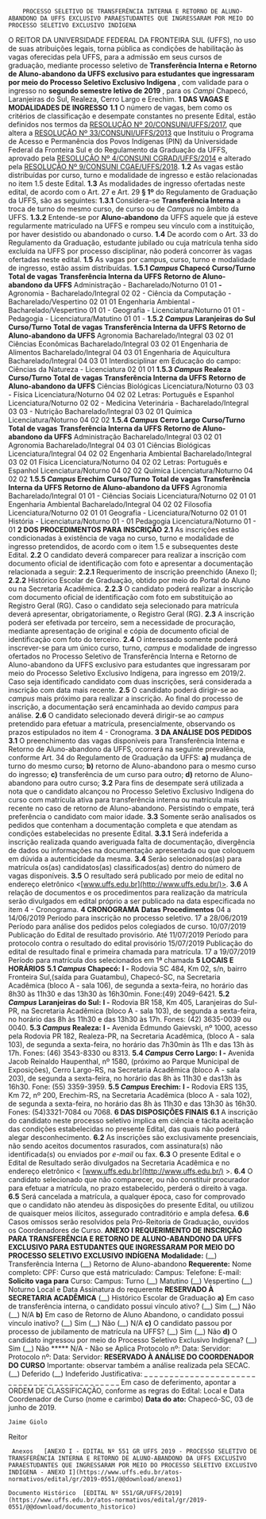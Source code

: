         PROCESSO SELETIVO DE TRANSFERÊNCIA INTERNA E RETORNO DE ALUNO-ABANDONO DA UFFS EXCLUSIVO PARAESTUDANTES QUE INGRESSARAM POR MEIO DO PROCESSO SELETIVO EXCLUSIVO INDÍGENA  

 O REITOR DA UNIVERSIDADE FEDERAL DA FRONTEIRA SUL (UFFS), no uso de suas atribuições legais, torna pública as condições de habilitação às vagas oferecidas pela UFFS, para a admissão em seus cursos de graduação, mediante processo seletivo de **Transferência Interna e Retorno de Aluno-abandono da UFFS exclusivo para estudantes que ingressaram por meio do Processo Seletivo Exclusivo Indígena** , com validade para o ingresso no **segundo semestre letivo de 2019** , para os *Campi*  Chapecó, Laranjeiras do Sul, Realeza, Cerro Largo e Erechim.  **1 DAS VAGAS E MODALIDADES DE INGRESSO** **1.1**  O número de vagas, bem como os critérios de classificação e desempate constantes no presente Edital, estão definidos nos termos da [RESOLUÇÃO Nº 20/CONSUNI/UFFS/2017](https://www.uffs.edu.br/atos-normativos/resolucao/consuni/2017-0020), que altera a [RESOLUÇÃO Nº 33/CONSUNI/UFFS/2013](https://www.uffs.edu.br/atos-normativos/resolucao/consuni/2013-0033) que Instituiu o Programa de Acesso e Permanência dos Povos Indígenas (PIN) da Universidade Federal da Fronteira Sul e do Regulamento da Graduação da UFFS, aprovado pela [RESOLUÇÃO Nº 4/CONSUNI CGRAD/UFFS/2014](https://www.uffs.edu.br/atos-normativos/resolucao/consunicgrad/2014-0004) e alterado pela [RESOLUÇÃO Nº 9/CONSUNI CGAE/UFFS/2018](https://www.uffs.edu.br/atos-normativos/resolucao/consunicgae/2018-0009). **1.2**  As vagas estão distribuídas por curso, turno e modalidade de ingresso e estão relacionadas no item 1.5 deste Edital. **1.3**  As modalidades de ingresso ofertadas neste edital, de acordo com o Art. 27 e Art. 29 **§ 1º**  do Regulamento de Graduação da UFFS, são as seguintes: **1.3.1**  Considera-se **Transferência Interna** a troca de turno do mesmo curso, de curso ou de *Campus*  no âmbito da UFFS. **1.3.2**  Entende-se por **Aluno-abandono** da UFFS aquele que já esteve regularmente matriculado na UFFS e rompeu seu vínculo com a instituição, por haver desistido ou abandonado o curso. **1.4**  De acordo com o Art. 33 do Regulamento da Graduação, estudante jubilado ou cuja matrícula tenha sido excluída na UFFS por processo disciplinar, não poderá concorrer às vagas ofertadas neste edital. **1.5**  As vagas por campus, curso, turno e modalidade de ingresso, estão assim distribuídas. **1.5.1 *Campus*  Chapecó**     **Curso/Turno**   **Total de vagas**   **Transferência Interna da UFFS**   **Retorno de Aluno-abandono da UFFS**     Administração - Bacharelado/Noturno   01   01   **-**     Agronomia - Bacharelado/Integral   02   02   -     Ciência da Computação - Bacharelado/Vespertino   02   01   01     Engenharia Ambiental - Bacharelado/Vespertino   01   01   -     Geografia - Licenciatura/Noturno   01   01   -     Pedagogia - Licenciatura/Matutino   01   01   -      **1.5.2 *Campus*  Laranjeiras do Sul**     **Curso/Turno**   **Total de vagas**   **Transferência Interna da UFFS**   **Retorno de Aluno-abandono da UFFS**     Agronomia Bacharelado/Integral   03   02   01     Ciências Econômicas Bacharelado/Integral   03   02   01     Engenharia de Alimentos Bacharelado/Integral   04   03   01     Engenharia de Aquicultura Bacharelado/Integral   04   03   01     Interdisciplinar em Educação do campo: Ciências da Natureza - Licenciatura   02   01   01     **1.5.3 *Campus*  Realeza**     **Curso/Turno**   **Total de vagas**   **Transferência Interna da UFFS**   **Retorno de Aluno-abandono da UFFS**     Ciências Biológicas Licenciatura/Noturno   03   03   -     Física Licenciatura/Noturno   04   02   02     Letras: Português e Espanhol Licenciatura/Noturno   02   02   -     Medicina Veterinária - Bacharelado/Integral   03   03   -     Nutrição Bacharelado/Integral   03   02   01     Química Licenciatura/Noturno   04   02   02     **1.5.4 *Campus*  Cerro Largo**     **Curso/Turno**   **Total de vagas**   **Transferência Interna da UFFS**   **Retorno de Aluno-abandono da UFFS**     Administração Bacharelado/Integral   03   02   01     Agronomia Bacharelado/Integral   04   03   01     Ciências Biológicas Licenciatura/Integral   04   02   02     Engenharia Ambiental Bacharelado/Integral   03   02   01     Física Licenciatura/Noturno   04   02   02     Letras: Português e Espanhol Licenciatura/Noturno   04   02   02     Química Licenciatura/Noturno   04   02   02     **1.5.5 *Campus*  Erechim**     **Curso/Turno**   **Total de vagas**   **Transferência Interna da UFFS**   **Retorno de Aluno-abandono da UFFS**     Agronomia Bacharelado/Integral   01   01   -     Ciências Sociais Licenciatura/Noturno   02   01   01     Engenharia Ambiental Bacharelado/Integral   04   02   02     Filosofia Licenciatura/Noturno   02   01   01     Geografia - Licenciatura/Noturno   02   01   01     História - Licenciatura/Noturno   01   -   01     Pedagogia Licenciatura/Noturno   01   -   01      **2 DOS PROCEDIMENTOS PARA INSCRIÇÃO** **2.1**  As inscrições estão condicionadas à existência de vaga no curso, turno e modalidade de ingresso pretendidos, de acordo com o item 1.5 e subsequentes deste Edital. **2.2**  O candidato deverá comparecer para realizar a inscrição com documento oficial de identificação com foto e apresentar a documentação relacionada a seguir: **2.2.1**  Requerimento de inscrição preenchido (Anexo I); **2.2.2**  Histórico Escolar de Graduação, obtido por meio do Portal do Aluno ou na Secretaria Acadêmica. **2.2.3**  O candidato poderá realizar a inscrição com documento oficial de identificação com foto em substituição ao Registro Geral (RG). Caso o candidato seja selecionado para matrícula deverá apresentar, obrigatoriamente, o Registro Geral (RG). **2.3**  A inscrição poderá ser efetivada por terceiro, sem a necessidade de procuração, mediante apresentação de original e cópia de documento oficial de identificação com foto do terceiro. **2.4**  O interessado somente poderá inscrever-se para um único curso, turno, *campus*  e modalidade de ingresso ofertados no Processo Seletivo de Transferência Interna e Retorno de Aluno-abandono da UFFS exclusivo para estudantes que ingressaram por meio do Processo Seletivo Exclusivo Indígena, para ingresso em 2019/2. Caso seja identificado candidato com duas inscrições, será considerada a inscrição com data mais recente. **2.5**  O candidato poderá dirigir-se ao *campus*  mais próximo para realizar a inscrição. Ao final do processo de inscrição, a documentação será encaminhada ao devido *campus*  para análise. **2.6**  O candidato selecionado deverá dirigir-se ao *campus*  pretendido para efetuar a matrícula, presencialmente, observando os prazos estipulados no item 4 - Cronograma.  **3 DA ANÁLISE DOS PEDIDOS** **3.1**  O preenchimento das vagas disponíveis para Transferência Interna e Retorno de Aluno-abandono da UFFS, ocorrerá na seguinte prevalência, conforme Art. 34 do Regulamento de Graduação da UFFS: **a)**  mudança de turno do mesmo curso; **b)**  retorno de Aluno-abandono para o mesmo curso do ingresso; **c)**  transferência de um curso para outro; **d)**  retorno de Aluno-abandono para outro curso; **3.2**  Para fins de desempate será utilizada a nota que o candidato alcançou no Processo Seletivo Exclusivo Indígena do curso com matrícula ativa para transferência interna ou matrícula mais recente no caso de retorno de Aluno-abandono. Persistindo o empate, terá preferência o candidato com maior idade. **3.3**  Somente serão analisados os pedidos que contenham a documentação completa e que atendam as condições estabelecidas no presente Edital. **3.3.1**  Será indeferida a inscrição realizada quando averiguada falta de documentação, divergência de dados ou informações na documentação apresentada ou que coloquem em dúvida a autenticidade da mesma. **3.4**  Serão selecionados(as) para matrícula os(as) candidatos(as) classificados(as) dentro do número de vagas disponíveis. **3.5**  O resultado será publicado por meio de edital no endereço eletrônico <[www.uffs.edu.br](http://www.uffs.edu.br/)>. **3.6**  A relação de documentos e os procedimentos para realização da matrícula serão divulgados em edital próprio a ser publicado na data especificada no item 4 - Cronograma.  **4 CRONOGRAMA**     **Datas**   **Procedimentos**     04 a 14/06/2019   Período para inscrição no processo seletivo.     17 a 28/06/2019   Período para análise dos pedidos pelos colegiados de curso.     10/07/2019   Publicação do Edital de resultado provisório.     Até 11/07/2019   Período para protocolo contra o resultado do edital provisório     15/07/2019   Publicação do edital de resultado final e primeira chamada para matrícula.     17 a 19/07/2019   Período para matrícula dos selecionados em 1ª chamada      **5 LOCAIS E HORÁRIOS** **5.1 *Campus*  Chapecó:** **I -**  Rodovia SC 484, Km 02, s/n, bairro Fronteira Sul,(saída para Guatambu), Chapecó-SC, na Secretaria Acadêmica (bloco A - sala 106), de segunda a sexta-feira, no horário das 8h30 às 11h30 e das 13h30 às 16h30min. Fone:(49) 2049-6421. **5.2 *Campus*  Laranjeiras do Sul:** **I -**  Rodovia BR 158, Km 405, Laranjeiras do Sul-PR, na Secretaria Acadêmica (bloco A - sala 103), de segunda a sexta-feira, no horário das 8h às 11h30 e das 13h30 às 17h. Fones: (42) 3635-0039 ou 0040. **5.3 *Campus*  Realeza:** **I -**  Avenida Edmundo Gaievski, nº 1000, acesso pela Rodovia PR 182, Realeza-PR, na Secretaria Acadêmica, (bloco A - sala 103), de segunda a sexta-feira, no horário das 7h30min às 11h e das 13h às 17h. Fones: (46) 3543-8330 ou 8313. **5.4 *Campus*  Cerro Largo:** **I -**  Avenida Jacob Reinaldo Haupenthal, nº 1580, (próximo ao Parque Municipal de Exposições), Cerro Largo-RS, na Secretaria Acadêmica (bloco A - sala 203), de segunda a sexta-feira, no horário das 8h às 11h30 e das13h às 16h30. Fone: (55) 3359-3959. **5.5 *Campus*  Erechim:** **I -**  Rodovia ERS 135, Km 72, nº 200, Erechim-RS, na Secretaria Acadêmica (bloco A - sala 102), de segunda a sexta-feira, no horário das 8h às 11h30 e das 13h30 às 16h30. Fones: (54)3321-7084 ou 7068.  **6 DAS DISPOSIÇÕES FINAIS** **6.1**  A inscrição do candidato neste processo seletivo implica em ciência e tácita aceitação das condições estabelecidas no presente Edital, das quais não poderá alegar desconhecimento. **6.2**  As inscrições são exclusivamente presenciais, não sendo aceitos documentos rasurados, com assinatura(s) não identificada(s) ou enviados por *e-mail*  ou fax. **6.3**  O presente Edital e o Edital de Resultado serão divulgados na Secretaria Acadêmica e no endereço eletrônico < [www.uffs.edu.br](http://www.uffs.edu.br/) >. **6.4**  O candidato selecionado que não comparecer, ou não constituir procurador para efetuar a matrícula, no prazo estabelecido, perderá o direito à vaga. **6.5**  Será cancelada a matrícula, a qualquer época, caso for comprovado que o candidato não atendeu às disposições do presente Edital, ou utilizou de quaisquer meios ilícitos, assegurado contraditório e ampla defesa. **6.6**  Casos omissos serão resolvidos pela Pró-Reitoria de Graduação, ouvidos os Coordenadores de Curso.   **ANEXO I**  **REQUERIMENTO DE INSCRIÇÃO PARA TRANSFERÊNCIA E RETORNO DE ALUNO-ABANDONO DA UFFS EXCLUSIVO PARA ESTUDANTES QUE INGRESSARAM POR MEIO DO PROCESSO SELETIVO EXCLUSIVO INDÍGENA**  **Modalidade:**    (\_\_) Transferência Interna  (\_\_) Retorno de Aluno-abandono     **Requerente:**     Nome completo:   CPF:     Curso que está matriculado:     Campus:     Telefone:   E-mail:     **Solicito vaga para**     Curso:      Campus:     Turno    (\_\_) Matutino (\_\_) Vespertino (\_\_) Noturno       Local e Data   Assinatura do requerente   **RESERVADO À SECRETARIA ACADÊMICA**     (\_\_) Histórico Escolar de Graduação     **a)**  Em caso de transferência interna, o candidato possui vínculo ativo? (\_\_) Sim (\_\_) Não (\_\_) N/A     **b)**  Em caso de Retorno de Aluno Abandono, o candidato possui vínculo inativo? (\_\_) Sim (\_\_) Não (\_\_) N/A     **c)**  O candidato passou por processo de jubilamento de matrícula na UFFS? (\_\_) Sim (\_\_) Não     **d)**  O candidato ingressou por meio do Processo Seletivo Exclusivo Indígena? (\_\_) Sim (\_\_) Não     *****  N/A - Não se Aplica     Protocolo nº:   Data:   Servidor:           Protocolo nº:   Data:   Servidor:      **RESERVADO À ANÁLISE DO COORDENADOR DO CURSO** Importante: observar também a análise realizada pela SECAC.     (\_\_) Deferido   (\_\_) Indeferido     Justificativa: \_ \_ \_ \_ \_ \_ \_ \_ \_ \_ \_ \_ \_ \_ \_ \_ \_ \_ \_ \_ \_ \_ \_ \_ \_ \_ \_ \_ \_ \_ \_ \_ \_ \_ \_ \_ \_ \_ \_ \_ \_ \_ \_ \_ Em caso de deferimento, apontar a ORDEM DE CLASSIFICAÇÃO, conforme as regras do Edital:   Local e Data   Coordenador de Curso (nome e carimbo)        **Data do ato:** Chapecó-SC, 03 de junho de 2019.   
 

    Jaime Giolo   
 Reitor 

     Anexos   [ANEXO I - EDITAL Nº 551 GR UFFS 2019 - PROCESSO SELETIVO DE TRANSFERÊNCIA INTERNA E RETORNO DE ALUNO-ABANDONO DA UFFS EXCLUSIVO PARAESTUDANTES QUE INGRESSARAM POR MEIO DO PROCESSO SELETIVO EXCLUSIVO INDÍGENA - ANEXO I](https://www.uffs.edu.br/atos-normativos/edital/gr/2019-0551/@@download/anexo1)  

    Documento Histórico  [EDITAL Nº 551/GR/UFFS/2019](https://www.uffs.edu.br/atos-normativos/edital/gr/2019-0551/@@download/documento_historico)     
      